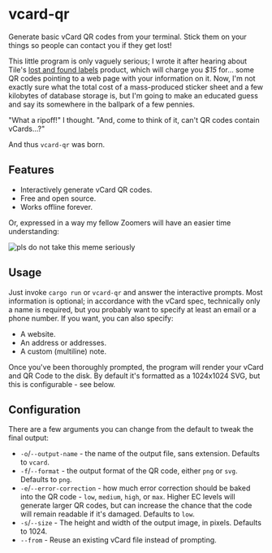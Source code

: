 # vcard-qr
Generate basic vCard QR codes from your terminal. 
Stick them on your things so people can contact you if they get lost!

This little program is only vaguely serious;
I wrote it after hearing about Tile's [lost and found labels](https://www.tile.com/product/lost-and-found-labels) product, 
which will charge you *$15* for... some QR codes pointing to a web page with your information on it. 
Now, I'm not exactly sure what the total cost of a mass-produced sticker sheet and a few kilobytes of database storage is, 
but I'm going to make an educated guess and say its somewhere in the ballpark of a few pennies. 

"What a ripoff!" I thought. "And, come to think of it, can't QR codes contain vCards...?"

And thus `vcard-qr` was born.

## Features
- Interactively generate vCard QR codes.
- Free and open source.
- Works offline forever.

Or, expressed in a way my fellow Zoomers will have an easier time understanding:

![pls do not take this meme seriously](https://imgur.com/ONxH1DS.png)

## Usage
Just invoke `cargo run` or `vcard-qr` and answer the interactive prompts. 
Most information is optional; in accordance with the vCard spec, technically only a name is required, 
but you probably want to specify at least an email or a phone number.
If you want, you can also specify:

- A website.
- An address or addresses.
- A custom (multiline) note.

Once you've been thoroughly prompted, the program will render your vCard and QR Code to the disk.
By default it's formatted as a 1024x1024 SVG, but this is configurable - see below.

## Configuration
There are a few arguments you can change from the default to tweak the final output:
- `-o`/`--output-name` - the name of the output file, sans extension. Defaults to `vcard`.
- `-f`/`--format` - the output format of the QR code, either `png` or `svg`. Defaults to `png`.
- `-e`/`--error-correction` - how much error correction should be baked into the QR code - `low`, `medium`, `high`, or `max`. Higher EC levels will generate larger QR codes, but can increase the chance that the code will remain readable if it's damaged. Defaults to `low`.
- `-s`/`--size` - The height and width of the output image, in pixels. Defaults to 1024.
- `--from` - Reuse an existing vCard file instead of prompting.

